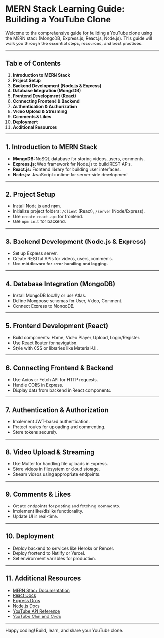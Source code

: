 # MERN Stack Learning Guide: Building a YouTube Clone

Welcome to the comprehensive guide for building a YouTube clone using the MERN stack (MongoDB, Express.js, React.js, Node.js). This guide will walk you through the essential steps, resources, and best practices.

---

## Table of Contents

1. **Introduction to MERN Stack**
2. **Project Setup**
3. **Backend Development (Node.js & Express)**
4. **Database Integration (MongoDB)**
5. **Frontend Development (React)**
6. **Connecting Frontend & Backend**
7. **Authentication & Authorization**
8. **Video Upload & Streaming**
9. **Comments & Likes**
10. **Deployment**
11. **Additional Resources**

---

## 1. Introduction to MERN Stack

- **MongoDB:** NoSQL database for storing videos, users, comments.
- **Express.js:** Web framework for Node.js to build REST APIs.
- **React.js:** Frontend library for building user interfaces.
- **Node.js:** JavaScript runtime for server-side development.

---

## 2. Project Setup

- Install Node.js and npm.
- Initialize project folders: `/client` (React), `/server` (Node/Express).
- Use `create-react-app` for frontend.
- Use `npm init` for backend.

---

## 3. Backend Development (Node.js & Express)

- Set up Express server.
- Create RESTful APIs for videos, users, comments.
- Use middleware for error handling and logging.

---

## 4. Database Integration (MongoDB)

- Install MongoDB locally or use Atlas.
- Define Mongoose schemas for User, Video, Comment.
- Connect Express to MongoDB.

---

## 5. Frontend Development (React)

- Build components: Home, Video Player, Upload, Login/Register.
- Use React Router for navigation.
- Style with CSS or libraries like Material-UI.

---

## 6. Connecting Frontend & Backend

- Use Axios or Fetch API for HTTP requests.
- Handle CORS in Express.
- Display data from backend in React components.

---

## 7. Authentication & Authorization

- Implement JWT-based authentication.
- Protect routes for uploading and commenting.
- Store tokens securely.

---

## 8. Video Upload & Streaming

- Use Multer for handling file uploads in Express.
- Store videos in filesystem or cloud storage.
- Stream videos using appropriate endpoints.

---

## 9. Comments & Likes

- Create endpoints for posting and fetching comments.
- Implement like/dislike functionality.
- Update UI in real-time.

---

## 10. Deployment

- Deploy backend to services like Heroku or Render.
- Deploy frontend to Netlify or Vercel.
- Set environment variables for production.

---

## 11. Additional Resources

- [MERN Stack Documentation](https://www.mongodb.com/mern-stack)
- [React Docs](https://react.dev/)
- [Express Docs](https://expressjs.com/)
- [Node.js Docs](https://nodejs.org/)
- [YouTube API Reference](https://developers.google.com/youtube/v3)
- [YouTube Chai and Code](https://www.youtube.com/@chaiaurcode)

---

Happy coding! Build, learn, and share your YouTube clone.
